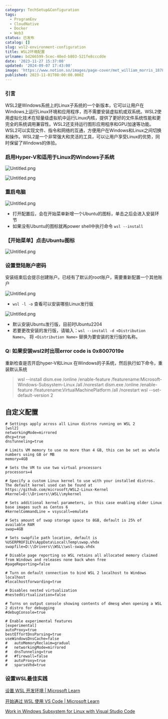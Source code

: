 ```yaml
---
category: TechSetup&Configuration
tags:
  - ProgramEnv
  - CloudNative
  - Docker
  - Web3
status: 已发布
catalog: []
slug: wsl2-environment-configuration
title: WSL2环境配置
urlname: bd266599-5cec-40ed-b803-521fe8cccdde
date: '2023-11-27 15:37:00'
updated: '2024-09-07 17:43:00'
image: 'https://www.notion.so/images/page-cover/met_william_morris_1878.jpg'
published: 2023-11-01T08:00:00.000Z
---
```


### 引言


WSL2是Windows系统上的Linux子系统的一个新版本，它可以让用户在Windows上运行Linux环境和应用程序，而不需要安装虚拟机或双系统。WSL2使用虚拟化技术在轻量级虚拟机中运行Linux内核，提供了更好的文件系统性能和更完全的系统调用兼容性。WSL2还支持运行图形应用程序和GPU加速等功能。WSL2可以实现文件、指令和网络的互通，方便用户在Windows和Linux之间切换和操作。WSL2是一个非常强大和灵活的工具，可以让用户享受Linux的优势，同时保留了Windows的体验。


### 启用Hyper-V和适用于Linux的Windows子系统


![Untitled.png](https://prod-files-secure.s3.us-west-2.amazonaws.com/5d24fe63-e567-4804-86f9-9fdc62e13082/62efe4d1-37d6-4606-a7b8-34dcd63ff38a/Untitled.png?X-Amz-Algorithm=AWS4-HMAC-SHA256&X-Amz-Content-Sha256=UNSIGNED-PAYLOAD&X-Amz-Credential=ASIAZI2LB466VB6O3ER5%2F20250312%2Fus-west-2%2Fs3%2Faws4_request&X-Amz-Date=20250312T213455Z&X-Amz-Expires=3600&X-Amz-Security-Token=IQoJb3JpZ2luX2VjEH0aCXVzLXdlc3QtMiJHMEUCIQDHoUJ1XZac%2BsJ62QOniNpGqYsIm00UAoG8LVFeTPc2AwIgYzZX4TvInVhOi%2BoIQDdf77vSFGhyobIs7oKTykO%2B4xAqiAQIxv%2F%2F%2F%2F%2F%2F%2F%2F%2F%2FARAAGgw2Mzc0MjMxODM4MDUiDL%2BalvYbj9reAZhwmyrcA1i5Mftqei67kQN8ptV9hLjNMSmvmA%2Bab8v0Za9muZk2ExOLJiKY7qYQYAFkjSbngmxLbm7PBJRrVbrUfQQLbAyb%2BkjEoNzXo%2BcfzdrjFuTuHg6ylxB64%2BAgjmbXeu%2B6nVfwWIbcMnHkPDsSnP%2B82fUuVXMoUKwzbQCHSIYt7iwoDMSTmUhn2O4noY9tB%2BLYIr8FJdbMySH3DWpi2G9SQi0QX6uB71Vn%2BhD5CulVLBXUjabrTH%2FjWZtpk%2FfOqpOrLztYJBUzRSyY7NUjVmegFk3tY3idNTLUNZqvuvAVCFtRuFH231IdMZZ5P9gaTIfeiEBN%2B5cunhUcrB8Y4WVLX8iOelEZySnP%2FRsLo20hnfx1OtyVGUqUHuPO63%2B0aQaojPh54x%2FS%2FYOR6yuBizK4UaRTS1cZFRcFJhLXthlX7ozyDwfuK0Gm%2FY1RlW4916oKh7cewL8kCwtzQnlBPO6QBv8s7TYTLGPKQJAz%2BDDoY4%2FS4XgfSjKJC1Pk%2BEt2ArtHKmYrGrA4YF2tY3y2bNoeQ0HTyCquN9TNQW5oNR6oTBCVZVK42v4c%2FnPjfjgZPLure9Vi2DP1iGeY9HgTHDuU3l82xcS9JJb65OINo%2BTy4dlnZDKqbG5hmKA6kPbzMMjix74GOqUBbrhPBOCtVIWlOWfiGhusC0OzaFFk0QzrkIhFVqNlxD0RIFZ82%2Blm1SuOkbY0Cw6FUwpThVjMbLbXd8g4rKUzjhNZCYhvGkvDUibtyNSmtSGKAvMZcO9DXhBkkwojcUdBCT8Bwoub%2BaV37nH%2FpG3Jm0X7b1i%2BdBI3tA%2FPDabIpOV0dJ4tAihrSnD5w2buwzwQ0OjcNtbiqeCEEX4t6Mhy4EC3b8UK&X-Amz-Signature=bdad89dad017e0b67b2245414ac5c63d85b2f2807667dd366487c150f661c3e8&X-Amz-SignedHeaders=host&x-id=GetObject)


![Untitled.png](https://prod-files-secure.s3.us-west-2.amazonaws.com/5d24fe63-e567-4804-86f9-9fdc62e13082/74866fe6-9ce5-4055-94c5-4900f6f5ff8b/Untitled.png?X-Amz-Algorithm=AWS4-HMAC-SHA256&X-Amz-Content-Sha256=UNSIGNED-PAYLOAD&X-Amz-Credential=ASIAZI2LB466VB6O3ER5%2F20250312%2Fus-west-2%2Fs3%2Faws4_request&X-Amz-Date=20250312T213455Z&X-Amz-Expires=3600&X-Amz-Security-Token=IQoJb3JpZ2luX2VjEH0aCXVzLXdlc3QtMiJHMEUCIQDHoUJ1XZac%2BsJ62QOniNpGqYsIm00UAoG8LVFeTPc2AwIgYzZX4TvInVhOi%2BoIQDdf77vSFGhyobIs7oKTykO%2B4xAqiAQIxv%2F%2F%2F%2F%2F%2F%2F%2F%2F%2FARAAGgw2Mzc0MjMxODM4MDUiDL%2BalvYbj9reAZhwmyrcA1i5Mftqei67kQN8ptV9hLjNMSmvmA%2Bab8v0Za9muZk2ExOLJiKY7qYQYAFkjSbngmxLbm7PBJRrVbrUfQQLbAyb%2BkjEoNzXo%2BcfzdrjFuTuHg6ylxB64%2BAgjmbXeu%2B6nVfwWIbcMnHkPDsSnP%2B82fUuVXMoUKwzbQCHSIYt7iwoDMSTmUhn2O4noY9tB%2BLYIr8FJdbMySH3DWpi2G9SQi0QX6uB71Vn%2BhD5CulVLBXUjabrTH%2FjWZtpk%2FfOqpOrLztYJBUzRSyY7NUjVmegFk3tY3idNTLUNZqvuvAVCFtRuFH231IdMZZ5P9gaTIfeiEBN%2B5cunhUcrB8Y4WVLX8iOelEZySnP%2FRsLo20hnfx1OtyVGUqUHuPO63%2B0aQaojPh54x%2FS%2FYOR6yuBizK4UaRTS1cZFRcFJhLXthlX7ozyDwfuK0Gm%2FY1RlW4916oKh7cewL8kCwtzQnlBPO6QBv8s7TYTLGPKQJAz%2BDDoY4%2FS4XgfSjKJC1Pk%2BEt2ArtHKmYrGrA4YF2tY3y2bNoeQ0HTyCquN9TNQW5oNR6oTBCVZVK42v4c%2FnPjfjgZPLure9Vi2DP1iGeY9HgTHDuU3l82xcS9JJb65OINo%2BTy4dlnZDKqbG5hmKA6kPbzMMjix74GOqUBbrhPBOCtVIWlOWfiGhusC0OzaFFk0QzrkIhFVqNlxD0RIFZ82%2Blm1SuOkbY0Cw6FUwpThVjMbLbXd8g4rKUzjhNZCYhvGkvDUibtyNSmtSGKAvMZcO9DXhBkkwojcUdBCT8Bwoub%2BaV37nH%2FpG3Jm0X7b1i%2BdBI3tA%2FPDabIpOV0dJ4tAihrSnD5w2buwzwQ0OjcNtbiqeCEEX4t6Mhy4EC3b8UK&X-Amz-Signature=0ff6bcda5db8f0edcb1fb4ac9aa29a4cfb9ff3c0b5502a9322eaeef2be92b97f&X-Amz-SignedHeaders=host&x-id=GetObject)


### 重启电脑


![Untitled.png](https://prod-files-secure.s3.us-west-2.amazonaws.com/5d24fe63-e567-4804-86f9-9fdc62e13082/ed8ca255-2fda-4c1b-9b1a-f1896300e8e7/Untitled.png?X-Amz-Algorithm=AWS4-HMAC-SHA256&X-Amz-Content-Sha256=UNSIGNED-PAYLOAD&X-Amz-Credential=ASIAZI2LB466VB6O3ER5%2F20250312%2Fus-west-2%2Fs3%2Faws4_request&X-Amz-Date=20250312T213455Z&X-Amz-Expires=3600&X-Amz-Security-Token=IQoJb3JpZ2luX2VjEH0aCXVzLXdlc3QtMiJHMEUCIQDHoUJ1XZac%2BsJ62QOniNpGqYsIm00UAoG8LVFeTPc2AwIgYzZX4TvInVhOi%2BoIQDdf77vSFGhyobIs7oKTykO%2B4xAqiAQIxv%2F%2F%2F%2F%2F%2F%2F%2F%2F%2FARAAGgw2Mzc0MjMxODM4MDUiDL%2BalvYbj9reAZhwmyrcA1i5Mftqei67kQN8ptV9hLjNMSmvmA%2Bab8v0Za9muZk2ExOLJiKY7qYQYAFkjSbngmxLbm7PBJRrVbrUfQQLbAyb%2BkjEoNzXo%2BcfzdrjFuTuHg6ylxB64%2BAgjmbXeu%2B6nVfwWIbcMnHkPDsSnP%2B82fUuVXMoUKwzbQCHSIYt7iwoDMSTmUhn2O4noY9tB%2BLYIr8FJdbMySH3DWpi2G9SQi0QX6uB71Vn%2BhD5CulVLBXUjabrTH%2FjWZtpk%2FfOqpOrLztYJBUzRSyY7NUjVmegFk3tY3idNTLUNZqvuvAVCFtRuFH231IdMZZ5P9gaTIfeiEBN%2B5cunhUcrB8Y4WVLX8iOelEZySnP%2FRsLo20hnfx1OtyVGUqUHuPO63%2B0aQaojPh54x%2FS%2FYOR6yuBizK4UaRTS1cZFRcFJhLXthlX7ozyDwfuK0Gm%2FY1RlW4916oKh7cewL8kCwtzQnlBPO6QBv8s7TYTLGPKQJAz%2BDDoY4%2FS4XgfSjKJC1Pk%2BEt2ArtHKmYrGrA4YF2tY3y2bNoeQ0HTyCquN9TNQW5oNR6oTBCVZVK42v4c%2FnPjfjgZPLure9Vi2DP1iGeY9HgTHDuU3l82xcS9JJb65OINo%2BTy4dlnZDKqbG5hmKA6kPbzMMjix74GOqUBbrhPBOCtVIWlOWfiGhusC0OzaFFk0QzrkIhFVqNlxD0RIFZ82%2Blm1SuOkbY0Cw6FUwpThVjMbLbXd8g4rKUzjhNZCYhvGkvDUibtyNSmtSGKAvMZcO9DXhBkkwojcUdBCT8Bwoub%2BaV37nH%2FpG3Jm0X7b1i%2BdBI3tA%2FPDabIpOV0dJ4tAihrSnD5w2buwzwQ0OjcNtbiqeCEEX4t6Mhy4EC3b8UK&X-Amz-Signature=935ff132755910611928cf4c50afa016cd1136748ed919874759abe70007cfac&X-Amz-SignedHeaders=host&x-id=GetObject)

- 打开配置后，会在开始菜单新增一个Ubuntu的图标，单击之后会进入安装环节
- 如果没有Ubuntu的图标就再power shell中执行命令 `wsl --install`

### 【开始菜单】点击Ubuntu图标


![Untitled.png](https://prod-files-secure.s3.us-west-2.amazonaws.com/5d24fe63-e567-4804-86f9-9fdc62e13082/d7415a12-f453-43fe-a604-a208d85638a3/Untitled.png?X-Amz-Algorithm=AWS4-HMAC-SHA256&X-Amz-Content-Sha256=UNSIGNED-PAYLOAD&X-Amz-Credential=ASIAZI2LB466VB6O3ER5%2F20250312%2Fus-west-2%2Fs3%2Faws4_request&X-Amz-Date=20250312T213455Z&X-Amz-Expires=3600&X-Amz-Security-Token=IQoJb3JpZ2luX2VjEH0aCXVzLXdlc3QtMiJHMEUCIQDHoUJ1XZac%2BsJ62QOniNpGqYsIm00UAoG8LVFeTPc2AwIgYzZX4TvInVhOi%2BoIQDdf77vSFGhyobIs7oKTykO%2B4xAqiAQIxv%2F%2F%2F%2F%2F%2F%2F%2F%2F%2FARAAGgw2Mzc0MjMxODM4MDUiDL%2BalvYbj9reAZhwmyrcA1i5Mftqei67kQN8ptV9hLjNMSmvmA%2Bab8v0Za9muZk2ExOLJiKY7qYQYAFkjSbngmxLbm7PBJRrVbrUfQQLbAyb%2BkjEoNzXo%2BcfzdrjFuTuHg6ylxB64%2BAgjmbXeu%2B6nVfwWIbcMnHkPDsSnP%2B82fUuVXMoUKwzbQCHSIYt7iwoDMSTmUhn2O4noY9tB%2BLYIr8FJdbMySH3DWpi2G9SQi0QX6uB71Vn%2BhD5CulVLBXUjabrTH%2FjWZtpk%2FfOqpOrLztYJBUzRSyY7NUjVmegFk3tY3idNTLUNZqvuvAVCFtRuFH231IdMZZ5P9gaTIfeiEBN%2B5cunhUcrB8Y4WVLX8iOelEZySnP%2FRsLo20hnfx1OtyVGUqUHuPO63%2B0aQaojPh54x%2FS%2FYOR6yuBizK4UaRTS1cZFRcFJhLXthlX7ozyDwfuK0Gm%2FY1RlW4916oKh7cewL8kCwtzQnlBPO6QBv8s7TYTLGPKQJAz%2BDDoY4%2FS4XgfSjKJC1Pk%2BEt2ArtHKmYrGrA4YF2tY3y2bNoeQ0HTyCquN9TNQW5oNR6oTBCVZVK42v4c%2FnPjfjgZPLure9Vi2DP1iGeY9HgTHDuU3l82xcS9JJb65OINo%2BTy4dlnZDKqbG5hmKA6kPbzMMjix74GOqUBbrhPBOCtVIWlOWfiGhusC0OzaFFk0QzrkIhFVqNlxD0RIFZ82%2Blm1SuOkbY0Cw6FUwpThVjMbLbXd8g4rKUzjhNZCYhvGkvDUibtyNSmtSGKAvMZcO9DXhBkkwojcUdBCT8Bwoub%2BaV37nH%2FpG3Jm0X7b1i%2BdBI3tA%2FPDabIpOV0dJ4tAihrSnD5w2buwzwQ0OjcNtbiqeCEEX4t6Mhy4EC3b8UK&X-Amz-Signature=a71056c68682c70d337b8a76109ee25632f00604f160a4587f5a9d67f802572a&X-Amz-SignedHeaders=host&x-id=GetObject)


### 设置登陆账户密码


安装结束后会提示创建账户。已经有了默认的root账户，需要重新配置一个其他账户


![Untitled.png](https://prod-files-secure.s3.us-west-2.amazonaws.com/5d24fe63-e567-4804-86f9-9fdc62e13082/bb38a6ce-031e-4122-9787-de509d2240bf/Untitled.png?X-Amz-Algorithm=AWS4-HMAC-SHA256&X-Amz-Content-Sha256=UNSIGNED-PAYLOAD&X-Amz-Credential=ASIAZI2LB466VB6O3ER5%2F20250312%2Fus-west-2%2Fs3%2Faws4_request&X-Amz-Date=20250312T213455Z&X-Amz-Expires=3600&X-Amz-Security-Token=IQoJb3JpZ2luX2VjEH0aCXVzLXdlc3QtMiJHMEUCIQDHoUJ1XZac%2BsJ62QOniNpGqYsIm00UAoG8LVFeTPc2AwIgYzZX4TvInVhOi%2BoIQDdf77vSFGhyobIs7oKTykO%2B4xAqiAQIxv%2F%2F%2F%2F%2F%2F%2F%2F%2F%2FARAAGgw2Mzc0MjMxODM4MDUiDL%2BalvYbj9reAZhwmyrcA1i5Mftqei67kQN8ptV9hLjNMSmvmA%2Bab8v0Za9muZk2ExOLJiKY7qYQYAFkjSbngmxLbm7PBJRrVbrUfQQLbAyb%2BkjEoNzXo%2BcfzdrjFuTuHg6ylxB64%2BAgjmbXeu%2B6nVfwWIbcMnHkPDsSnP%2B82fUuVXMoUKwzbQCHSIYt7iwoDMSTmUhn2O4noY9tB%2BLYIr8FJdbMySH3DWpi2G9SQi0QX6uB71Vn%2BhD5CulVLBXUjabrTH%2FjWZtpk%2FfOqpOrLztYJBUzRSyY7NUjVmegFk3tY3idNTLUNZqvuvAVCFtRuFH231IdMZZ5P9gaTIfeiEBN%2B5cunhUcrB8Y4WVLX8iOelEZySnP%2FRsLo20hnfx1OtyVGUqUHuPO63%2B0aQaojPh54x%2FS%2FYOR6yuBizK4UaRTS1cZFRcFJhLXthlX7ozyDwfuK0Gm%2FY1RlW4916oKh7cewL8kCwtzQnlBPO6QBv8s7TYTLGPKQJAz%2BDDoY4%2FS4XgfSjKJC1Pk%2BEt2ArtHKmYrGrA4YF2tY3y2bNoeQ0HTyCquN9TNQW5oNR6oTBCVZVK42v4c%2FnPjfjgZPLure9Vi2DP1iGeY9HgTHDuU3l82xcS9JJb65OINo%2BTy4dlnZDKqbG5hmKA6kPbzMMjix74GOqUBbrhPBOCtVIWlOWfiGhusC0OzaFFk0QzrkIhFVqNlxD0RIFZ82%2Blm1SuOkbY0Cw6FUwpThVjMbLbXd8g4rKUzjhNZCYhvGkvDUibtyNSmtSGKAvMZcO9DXhBkkwojcUdBCT8Bwoub%2BaV37nH%2FpG3Jm0X7b1i%2BdBI3tA%2FPDabIpOV0dJ4tAihrSnD5w2buwzwQ0OjcNtbiqeCEEX4t6Mhy4EC3b8UK&X-Amz-Signature=40779e6b2718e311683489ebf12188cadf7ba05015cdb2f0de01e1b27a603769&X-Amz-SignedHeaders=host&x-id=GetObject)

- `wsl -l -o` 查看可以安装哪些Linux发行版

![Untitled.png](https://prod-files-secure.s3.us-west-2.amazonaws.com/5d24fe63-e567-4804-86f9-9fdc62e13082/4b4e5e2f-4e13-4651-8884-559a62c38137/Untitled.png?X-Amz-Algorithm=AWS4-HMAC-SHA256&X-Amz-Content-Sha256=UNSIGNED-PAYLOAD&X-Amz-Credential=ASIAZI2LB466VB6O3ER5%2F20250312%2Fus-west-2%2Fs3%2Faws4_request&X-Amz-Date=20250312T213455Z&X-Amz-Expires=3600&X-Amz-Security-Token=IQoJb3JpZ2luX2VjEH0aCXVzLXdlc3QtMiJHMEUCIQDHoUJ1XZac%2BsJ62QOniNpGqYsIm00UAoG8LVFeTPc2AwIgYzZX4TvInVhOi%2BoIQDdf77vSFGhyobIs7oKTykO%2B4xAqiAQIxv%2F%2F%2F%2F%2F%2F%2F%2F%2F%2FARAAGgw2Mzc0MjMxODM4MDUiDL%2BalvYbj9reAZhwmyrcA1i5Mftqei67kQN8ptV9hLjNMSmvmA%2Bab8v0Za9muZk2ExOLJiKY7qYQYAFkjSbngmxLbm7PBJRrVbrUfQQLbAyb%2BkjEoNzXo%2BcfzdrjFuTuHg6ylxB64%2BAgjmbXeu%2B6nVfwWIbcMnHkPDsSnP%2B82fUuVXMoUKwzbQCHSIYt7iwoDMSTmUhn2O4noY9tB%2BLYIr8FJdbMySH3DWpi2G9SQi0QX6uB71Vn%2BhD5CulVLBXUjabrTH%2FjWZtpk%2FfOqpOrLztYJBUzRSyY7NUjVmegFk3tY3idNTLUNZqvuvAVCFtRuFH231IdMZZ5P9gaTIfeiEBN%2B5cunhUcrB8Y4WVLX8iOelEZySnP%2FRsLo20hnfx1OtyVGUqUHuPO63%2B0aQaojPh54x%2FS%2FYOR6yuBizK4UaRTS1cZFRcFJhLXthlX7ozyDwfuK0Gm%2FY1RlW4916oKh7cewL8kCwtzQnlBPO6QBv8s7TYTLGPKQJAz%2BDDoY4%2FS4XgfSjKJC1Pk%2BEt2ArtHKmYrGrA4YF2tY3y2bNoeQ0HTyCquN9TNQW5oNR6oTBCVZVK42v4c%2FnPjfjgZPLure9Vi2DP1iGeY9HgTHDuU3l82xcS9JJb65OINo%2BTy4dlnZDKqbG5hmKA6kPbzMMjix74GOqUBbrhPBOCtVIWlOWfiGhusC0OzaFFk0QzrkIhFVqNlxD0RIFZ82%2Blm1SuOkbY0Cw6FUwpThVjMbLbXd8g4rKUzjhNZCYhvGkvDUibtyNSmtSGKAvMZcO9DXhBkkwojcUdBCT8Bwoub%2BaV37nH%2FpG3Jm0X7b1i%2BdBI3tA%2FPDabIpOV0dJ4tAihrSnD5w2buwzwQ0OjcNtbiqeCEEX4t6Mhy4EC3b8UK&X-Amz-Signature=3a446bd9e211ed053eaa0356c88a24e9077e87c094e1b47c877f21e66c352f3b&X-Amz-SignedHeaders=host&x-id=GetObject)

- 默认安装Ubuntu发行版，目前时Ubuntu2204
- 若要更改安装的发行版，请输入：`wsl --install -d <Distribution Name>`。 将 `<Distribution Name>` 替换为要安装的发行版的名称。

### Q: 如果安装wsl2时出现error code is 0x8007019e


重新检查是否开启hyper-V和Linux 在Windows的子系统，然后执行如下命令，重装默认系统

> wsl --install
> dism.exe /online /enable-feature /featurename:Microsoft-Windows-Subsystem-Linux /all /norestart
> dism.exe /online /enable-feature /featurename:VirtualMachinePlatform /all /norestart
> wsl --set-default-version 2

## 自定义配置


```shell
# Settings apply across all Linux distros running on WSL 2
[wsl2]
networkingMode=mirrored
dhcp=true
dnsTunneling=true

# Limits VM memory to use no more than 4 GB, this can be set as whole numbers using GB or MB
memory=4GB 

# Sets the VM to use two virtual processors
processors=4

# Specify a custom Linux kernel to use with your installed distros. The default kernel used can be found at https://github.com/microsoft/WSL2-Linux-Kernel
#kernel=D:\\Drivers\\WSL\\mykernel

# Sets additional kernel parameters, in this case enabling older Linux base images such as Centos 6
#kernelCommandLine = vsyscall=emulate

# Sets amount of swap storage space to 8GB, default is 25% of available RAM
swap=4GB

# Sets swapfile path location, default is %USERPROFILE%\AppData\Local\Temp\swap.vhdx
swapfile=D:\\Drivers\\WSL\\wsl-swap.vhdx

# Disable page reporting so WSL retains all allocated memory claimed from Windows and releases none back when free
#pageReporting=false

# Turn on default connection to bind WSL 2 localhost to Windows localhost
#localhostforwarding=true

# Disables nested virtualization
#nestedVirtualization=false

# Turns on output console showing contents of dmesg when opening a WSL 2 distro for debugging
#debugConsole=true

# Enable experimental features
[experimental]
autoProxy=true
bestEffortDnsParsing=true
useWindowsDnsCache=false
#   autoMemoryReclaim=gradual
#   networkingMode=mirrored
#   dnsTunneling=true
#   #firewall=false
#   autoProxy=true
#   sparseVhd=true
```


### 设置WSL最佳实践


[设置 WSL 开发环境 | Microsoft Learn](https://learn.microsoft.com/zh-cn/windows/wsl/setup/environment#set-up-your-linux-username-and-password)


[开始通过 WSL 使用 VS Code | Microsoft Learn](https://learn.microsoft.com/zh-cn/windows/wsl/tutorials/wsl-vscode)


[Work in Windows Subsystem for Linux with Visual Studio Code](https://code.visualstudio.com/docs/remote/wsl-tutorial)

